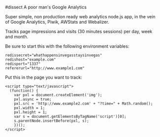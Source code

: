 #dissect
A poor man's Google Analytics

Super simple, non production ready web analytics node.js app, in the vein of
Google Analytics, Piwik, AWStats and Webalizer.

Tracks page impressions and visits (30 minutes sessions) per day, week and
month.

Be sure to start this with the following environment variables:

    redissecret="whathappensinvegasstaysinvegas"
    redishost="example.com"
    redisport="1337"
    refererurl="http://www.example1.com"


Put this in the page you want to track:

    <script type="text/javascript">
      (function() {
        var pxl = document.createElement('img');
        pxl.async = true;
        pxl.src = 'http://www.example2.com' + "?time=" + Math.random();
        pxl.width = 1;
        pxl.height = 1;
        var s = document.getElementsByTagName('script')[0];
        s.parentNode.insertBefore(pxl, s);
        })();
    </script>
